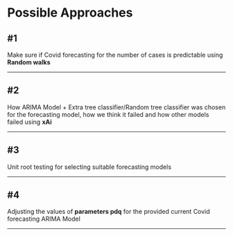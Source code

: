 # Possible Approaches

## #1

Make sure if Covid forecasting for the number of cases is predictable using **Random walks**

---

## #2

How ARIMA Model + Extra tree classifier/Random tree classifier was chosen for the forecasting model, how we think it failed and how other models failed using **xAi**

---

## #3

Unit root testing for selecting suitable forecasting models

---

## #4

Adjusting the values of **parameters pdq** for the provided current Covid forecasting ARIMA Model

----

